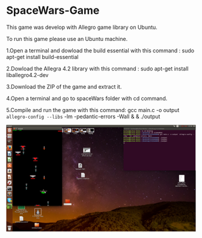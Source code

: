# SpaceWars-Game
This game was develop with Allegro game library on Ubuntu.

To run this game please use an Ubuntu machine. 

1.Open a terminal and dowload the build essential with this command : sudo apt-get install build-essential

2.Dowload the Allegra 4.2 library with this command : sudo apt-get install liballegro4.2-dev

3.Download the ZIP of the game and extract it.

4.Open a terminal and go to spaceWars folder with cd command.

5.Compile and run the game with this command: gcc main.c -o output `allegro-config --libs` -lm -pedantic-errors -Wall &
& ./output


![alt text](https://github.com/burhanelgun/SpaceWars-Game/blob/master/spaceWars/Screenshot%20from%202017-09-19%2007-48-05.png)
